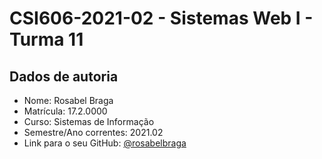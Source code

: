 # **CSI606-2021-02 - Sistemas Web I - Turma 11**

## Dados de autoria

- Nome: Rosabel Braga
- Matrícula: 17.2.0000
- Curso: Sistemas de Informação
- Semestre/Ano correntes: 2021.02
- Link para o seu GitHub: [@rosabelbraga](https://github.com/rosabelbraga)

<!--
## [Projeto final: Sistema de doação para projetos independentes](./Projeto/README.md)

O trabalho final tem como tema o desenvolvimento de um sistema de doação para projetos independentes que arrecadam mantimentos e distribuem para a população em situação de vulnerabilidade social.

-->